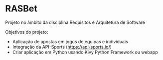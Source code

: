 # RASBet
Projeto no âmbito da disciplina Requisitos e Arquitetura de Software

Objetivos do projeto:
- Aplicação de apostas em jogos de equipas e individuais
- Integração da API-Sports (https://api-sports.io/)
- Criar aplicação em Python usando Kivy Python Framework ou webapp
